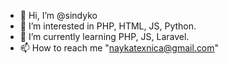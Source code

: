- 👋 Hi, I’m @sindyko
- 👀 I’m interested in PHP, HTML, JS, Python.
- 🌱 I’m currently learning PHP, JS, Laravel.
- 📫 How to reach me "naykatexnica@gmail.com"

<!---
sindyko/sindyko is a ✨ special ✨ repository because its `README.md` (this file) appears on your GitHub profile.
You can click the Preview link to take a look at your changes.
--->
